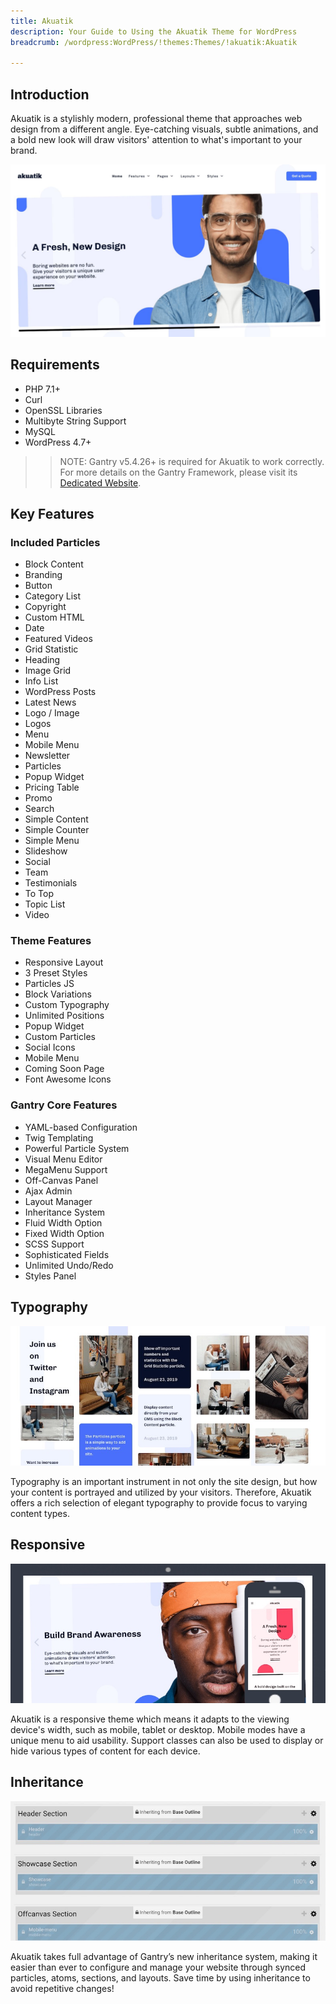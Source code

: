 ```yaml
---
title: Akuatik
description: Your Guide to Using the Akuatik Theme for WordPress
breadcrumb: /wordpress:WordPress/!themes:Themes/!akuatik:Akuatik

---
```


Introduction
-----

Akuatik is a stylishly modern, professional theme that approaches web design from a different angle. Eye-catching visuals, subtle animations, and a bold new look will draw visitors' attention to what's important to your brand.

![](assets/akuatik.jpg)

Requirements
-----

* PHP 7.1+
* Curl
* OpenSSL Libraries
* Multibyte String Support
* MySQL
* WordPress 4.7+

>> NOTE: Gantry v5.4.26+ is required for Akuatik to work correctly. For more details on the Gantry Framework, please visit its [Dedicated Website](http://gantry.org).

Key Features
-----

### Included Particles

* Block Content
* Branding
* Button
* Category List
* Copyright
* Custom HTML
* Date
* Featured Videos
* Grid Statistic
* Heading
* Image Grid
* Info List
* WordPress Posts
* Latest News
* Logo / Image
* Logos
* Menu
* Mobile Menu
* Newsletter
* Particles
* Popup Widget
* Pricing Table
* Promo
* Search
* Simple Content
* Simple Counter
* Simple Menu
* Slideshow
* Social
* Team
* Testimonials
* To Top
* Topic List
* Video 

### Theme Features

* Responsive Layout
* 3 Preset Styles
* Particles JS
* Block Variations
* Custom Typography
* Unlimited Positions
* Popup Widget
* Custom Particles
* Social Icons
* Mobile Menu
* Coming Soon Page
* Font Awesome Icons 

### Gantry Core Features

* YAML-based Configuration
* Twig Templating
* Powerful Particle System
* Visual Menu Editor
* MegaMenu Support
* Off-Canvas Panel
* Ajax Admin
* Layout Manager
* Inheritance System
* Fluid Width Option
* Fixed Width Option
* SCSS Support
* Sophisticated Fields
* Unlimited Undo/Redo
* Styles Panel

## Typography

![Typography](assets/ft-2.jpg)

Typography is an important instrument in not only the site design, but how your content is portrayed and utilized by your visitors. Therefore, Akuatik offers a rich selection of elegant typography to provide focus to varying content types.

## Responsive

![Responsive](assets/ft-3.jpg)

Akuatik is a responsive theme which means it adapts to the viewing device's width, such as mobile, tablet or desktop. Mobile modes have a unique menu to aid usability. Support classes can also be used to display or hide various types of content for each device.

## Inheritance

![Inheritance](assets/ft-4.jpg)

Akuatik takes full advantage of Gantry’s new inheritance system, making it easier than ever to configure and manage your website through synced particles, atoms, sections, and layouts. Save time by using inheritance to avoid repetitive changes!
